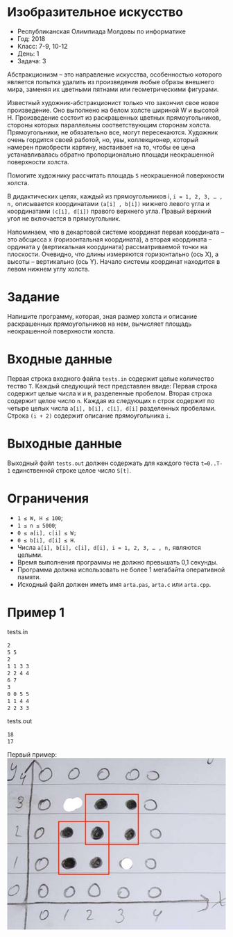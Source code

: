 # Изобразительное искусство
* Республиканская Олимпиада Молдовы по информатике
* Год: 2018
* Класс: 7-9, 10-12
* День: 1
* Задача: 3

Абстракционизм – это направление искусства, особенностью которого является
попытка удалить из произведения любые образы внешнего мира, заменяя их цветными
пятнами или геометрическими фигурами.

Известный художник-абстракционист только что закончил свое новое произведение.
Оно выполнено на белом холсте шириной W и высотой H. Произведение состоит из
раскрашенных цветных прямоугольников, стороны которых параллельны соответствующим
сторонам холста. Прямоугольники, не обязательно все, могут пересекаются.
Художник очень гордится своей работой, но, увы, коллекционер, который намерен
приобрести картину, настаивает на то, чтобы ее цена устанавливалась обратно
пропорционально площади неокрашенной поверхности холста.

Помогите художнику рассчитать площадь `S` неокрашенной поверхности холста.

В дидактических целях, каждый из прямоугольников i, `i = 1, 2, 3, … , n,` описывается
координатами `(a[i] , b[i])` нижнего левого угла и координатами `(c[i], d[i])` правого верхнего угла.
Правый верхний угол не включается в прямоугольник.

Напоминаем, что в декартовой системе координат первая координата – это абсцисса x
(горизонтальная координата), а вторая координата – ордината y (вертикальная координата)
рассматриваемой точки на плоскости. Очевидно, что длины измеряются горизонтально (ось
X), а высоты – вертикально (ось Y). Начало системы координат находится в левом нижнем
углу холста.


# Задание
Напишите программу, которая, зная размер холста и описание раскрашенных
прямоугольников на нем, вычисляет площадь неокрашенной поверхности холста.

# Входные данные
Первая строка входного файла `tests.in` содержит целые количество тество `T`.
Каждый следующий тест представлен ввиде:
Первая строка содержит целые числа `W` и `H`, разделенные пробелом. 
Вторая строка содержит целое число `n`. 
Каждая из следующих `n` строк содержит по четыре целых числа `a[i], b[i], c[i], d[i]` разделенных пробелами. 
Строка `(i + 2)` содержит описание прямоугольника `i`.

# Выходные данные 
Выходный файл `tests.out` должен содержать для каждого теста `t=0..T-1` единственной строке целое число `S[t]`.

# Ограничения 
* `1 ≤ W, H ≤ 100`; 
* `1 ≤ n ≤ 5000`; 
* `0 ≤ a[i], c[i] ≤ W;` 
* `0 ≤ b[i], d[i] ≤ H`. 
* Числа `a[i], b[i], c[i], d[i], i = 1, 2, 3, … , n,` являются целыми. 
* Время выполнения программы не должно превышать 0,1 секунды. 
* Программа должна использовать не более 1 мегабайта оперативной памяти. 
* Исходный файл должен иметь имя `arta.pas`, `arta.c` или `arta.cpp`.


# Пример 1
tests.in
```
2
5 5
2
1 1 3 3
2 2 4 4
6 7
3
0 0 5 5
1 1 4 4
2 2 3 3
```

tests.out
```
18
17
```

Первый пример:
![img1](img1.jpg)

